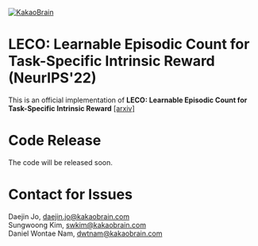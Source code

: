 [![KakaoBrain](https://img.shields.io/badge/kakao-brain-ffcd00.svg)](http://kakaobrain.com/)

# LECO: Learnable Episodic Count for Task-Specific Intrinsic Reward (NeurIPS'22)
This is an official implementation of **LECO: Learnable Episodic Count for Task-Specific Intrinsic Reward** [[arxiv]](https://arxiv.org/abs/2210.05409)

# Code Release
The code will be released soon.

# Contact for Issues
Daejin Jo, [daejin.jo@kakaobrain.com](daejin.jo@kakaobrain.com)  
Sungwoong Kim, [swkim@kakaobrain.com](swkim@kakaobrain.com)  
Daniel Wontae Nam, [dwtnam@kakaobrain.com](dwtnam@kakaobrain.com)  
